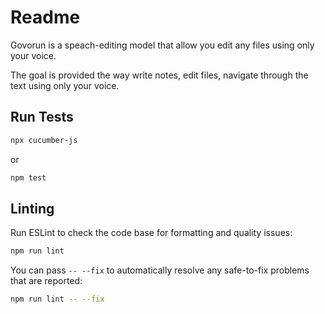 # Readme

Govorun is a speach-editing model that allow you edit any files using only your voice.

The goal is provided the way write notes, edit files, navigate through the text using only your
voice.

## Run Tests

```bash
npx cucumber-js
```

or

```bash
npm test
```

## Linting

Run ESLint to check the code base for formatting and quality issues:

```bash
npm run lint
```

You can pass `-- --fix` to automatically resolve any safe-to-fix problems that are reported:

```bash
npm run lint -- --fix
```

